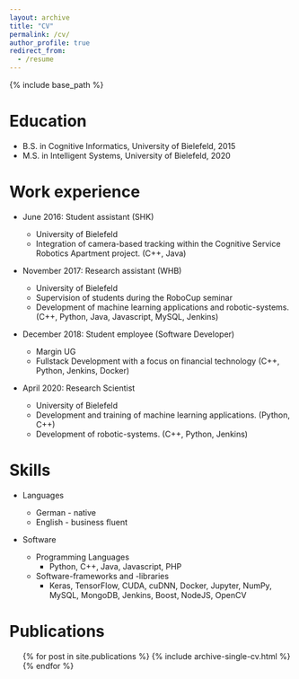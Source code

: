 ```yaml
---
layout: archive
title: "CV"
permalink: /cv/
author_profile: true
redirect_from:
  - /resume
---
```


{% include base_path %}

Education
======
* B.S. in Cognitive Informatics, University of Bielefeld, 2015
* M.S. in Intelligent Systems, University of Bielefeld, 2020

Work experience
======
* June 2016: Student assistant (SHK)
  * University of Bielefeld
  * Integration of camera-based tracking within the Cognitive Service Robotics Apartment project. (C++, Java)

* November 2017: Research assistant (WHB)
  * University of Bielefeld
  * Supervision of students during the RoboCup seminar
  * Development of machine learning applications and robotic-systems. (C++, Python, Java, Javascript, MySQL, Jenkins)

* December 2018: Student employee (Software Developer)
  * Margin UG
  * Fullstack Development with a focus on financial technology (C++, Python, Jenkins, Docker)
  
* April 2020: Research Scientist
  * University of Bielefeld
  * Development and training of machine learning applications. (Python, C++)
  * Development of robotic-systems. (C++, Python, Jenkins)

Skills
======
* Languages
  * German - native
  * English - business fluent

* Software
  * Programming Languages
    * Python, C++, Java, Javascript, PHP
  * Software-frameworks and -libraries
    * Keras, TensorFlow, CUDA, cuDNN, Docker, Jupyter, NumPy, MySQL, MongoDB, Jenkins, Boost, NodeJS, OpenCV


Publications
======
  <ul>{% for post in site.publications %}
    {% include archive-single-cv.html %}
  {% endfor %}</ul>
  
<!-- Talks
======
  <ul>{% for post in site.talks %}
    {% include archive-single-talk-cv.html %}
  {% endfor %}</ul>
  
Teaching
======
  <ul>{% for post in site.teaching %}
    {% include archive-single-cv.html %}
  {% endfor %}</ul> -->
  
<!-- Service and leadership
======
* Currently signed in to 43 different slack teams -->
